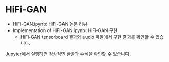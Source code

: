 # HiFi-GAN

- HiFi-GAN.ipynb: HiFi-GAN 논문 리뷰
- Implementation of HiFi-GAN.ipynb: HiFi-GAN 구현
    - HiFi-GAN tensorboard 결과와 audio 파일에서 구현 결과를 확인할 수 있습니다.

Jupyter에서 실행하면 정상적인 글꼴과 수식을 확인할 수 있습니다.
